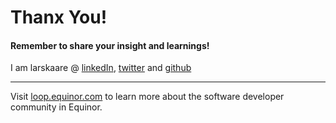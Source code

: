 <!-- .slide: data-background-image="./content/images/appsec-icon.svg" data-background-size="7%" data-background-position="right 2% top 2%"-->
<!-- markdownlint-disable MD041 -->

# Thanx You!

#### Remember to share your insight and learnings!

I am larskaare @ [linkedIn](https://www.linkedin.com/in/larskaare/), [twitter](https://twitter.com/larskaare) and [github](https://github.com/larskaare/)

<hr>

Visit [loop.equinor.com](https://loop.equinor.com) to learn more about the software developer community in Equinor.
